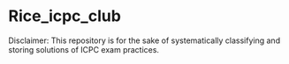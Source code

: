 # Rice_icpc_club


Disclaimer: This repository is for the sake of systematically classifying and storing solutions of ICPC exam practices. 
